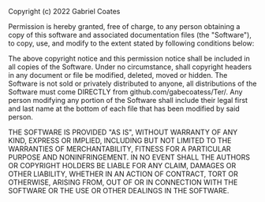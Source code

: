 Copyright (c) 2022 Gabriel Coates

Permission is hereby granted, free of charge, to any person obtaining a copy
of this software and associated documentation files (the "Software"), to
copy, use, and modify to the extent stated by following conditions below:

The above copyright notice and this permission notice shall be included in
all copies of the Software. Under no circumstance, shall copyright headers
in any document or file be modified, deleted, moved or hidden. The
Software is not sold or privately distributed to anyone, all
distributions of the Software must come DIRECTLY from
github.com/gabecoatess/Ter/. Any person modifying any portion of the
Software shall include their legal first and last name at the bottom of
each file that has been modified by said person. 

THE SOFTWARE IS PROVIDED "AS IS", WITHOUT WARRANTY OF ANY KIND, EXPRESS OR
IMPLIED, INCLUDING BUT NOT LIMITED TO THE WARRANTIES OF MERCHANTABILITY,
FITNESS FOR A PARTICULAR PURPOSE AND NONINFRINGEMENT. IN NO EVENT SHALL THE
AUTHORS OR COPYRIGHT HOLDERS BE LIABLE FOR ANY CLAIM, DAMAGES OR OTHER
LIABILITY, WHETHER IN AN ACTION OF CONTRACT, TORT OR OTHERWISE, ARISING FROM,
OUT OF OR IN CONNECTION WITH THE SOFTWARE OR THE USE OR OTHER DEALINGS IN THE
SOFTWARE.
